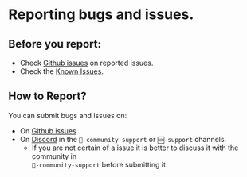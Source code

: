 # Reporting bugs and issues.

## Before you report:
- Check [Github issues](https://github.com/XargonWan/RetroDECK/issues/) on reported issues.
- Check the [Known Issues](../wiki_bugs/known-issues.md).

## How to Report?

You can submit bugs and issues on:

- On [Github issues](https://github.com/XargonWan/RetroDECK/issues/)
- On [Discord](https://discord.gg/Dz3szYsP8g) in the `🤝-community-support` or `🆘-support` channels.
    - If you are not certain of a issue it is better to discuss it with the community in <br>
     `🤝-community-support` before submitting it.

